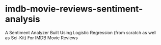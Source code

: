 # imdb-movie-reviews-sentiment-analysis
A Sentiment Analyzer Built Using Logistic Regression (from scratch as well as Sci-Kit) For IMDB Movie Reviews
